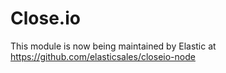 Close.io
========

This module is now being maintained by Elastic at https://github.com/elasticsales/closeio-node